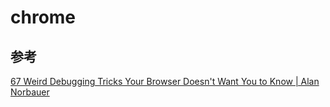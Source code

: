 # chrome

## 参考

[67 Weird Debugging Tricks Your Browser Doesn&#x27;t Want You to Know | Alan Norbauer](https://alan.norbauer.com/articles/browser-debugging-tricks)


